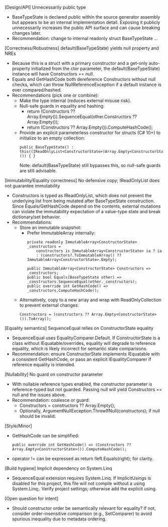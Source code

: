 [Design/API] Unnecessarily public type
- BaseTypeState is declared public within the source generator assembly but appears to be an internal implementation detail. Exposing it publicly unnecessarily increases the public API surface and can cause breaking changes later.
- Recommendation: change to internal readonly struct BaseTypeState ...

[Correctness/Robustness] default(BaseTypeState) yields null property and NREs
- Because this is a struct with a primary constructor and a get-only auto-property initialized from the ctor parameter, the default(BaseTypeState) instance will have Constructors == null.
- Equals and GetHashCode both dereference Constructors without null checks, which can throw NullReferenceException if a default instance is ever compared/hashed.
- Recommendations (pick one or combine):
  - Make the type internal (reduces external misuse risk).
  - Null-safe guards in equality and hashing:
    - return (Constructors ?? Array.Empty<ConstructorState>()).SequenceEqual(other.Constructors ?? Array.Empty<ConstructorState>());
    - return (Constructors ?? Array.Empty<ConstructorState>()).ComputeHashCode();
  - Provide an explicit parameterless constructor for structs (C# 10+) to initialize to an empty collection:
    ```
    public BaseTypeState() : this((IReadOnlyList<ConstructorState>)Array.Empty<ConstructorState>()) { }
    ```
    Note: default(BaseTypeState) still bypasses this, so null-safe guards are still advisable.

[Immutability/Equality correctness] No defensive copy; IReadOnlyList does not guarantee immutability
- Constructors is typed as IReadOnlyList<ConstructorState>, which does not prevent the underlying list from being mutated after BaseTypeState construction. Since Equals/GetHashCode depend on the contents, external mutations can violate the immutability expectation of a value-type state and break dictionary/set behavior.
- Recommendations:
  - Store an immutable snapshot:
    - Prefer ImmutableArray<ConstructorState> internally:
      ```
      private readonly ImmutableArray<ConstructorState> _constructors =
          constructors is ImmutableArray<ConstructorState> ia ? ia
          : (constructors?.ToImmutableArray() ?? ImmutableArray<ConstructorState>.Empty);

      public ImmutableArray<ConstructorState> Constructors => _constructors;
      public bool Equals(BaseTypeState other) => _constructors.SequenceEqual(other._constructors);
      public override int GetHashCode() => _constructors.ComputeHashCode();
      ```
  - Alternatively, copy to a new array and wrap with ReadOnlyCollection to prevent external changes:
    ```
    Constructors = (constructors ?? Array.Empty<ConstructorState>()).ToArray();
    ```

[Equality semantics] SequenceEqual relies on ConstructorState equality
- SequenceEqual uses EqualityComparer<ConstructorState>.Default. If ConstructorState is a class without IEquatable/overrides, equality will degrade to reference equality, which is likely incorrect for semantic state comparisons.
- Recommendation: ensure ConstructorState implements IEquatable<ConstructorState> with a consistent GetHashCode, or pass an explicit IEqualityComparer if reference equality is intended.

[Nullability] No guard on constructor parameter
- With nullable reference types enabled, the constructor parameter is reference-typed but not guarded. Passing null will yield Constructors == null and the issues above.
- Recommendation: coalesce or guard:
  - Constructors = constructors ?? Array.Empty<ConstructorState>();
  - Optionally, ArgumentNullException.ThrowIfNull(constructors); if null should be invalid.

[Style/Minor]
- GetHashCode can be simplified:
  ```
  public override int GetHashCode() => (Constructors ?? Array.Empty<ConstructorState>()).ComputeHashCode();
  ```
- operator != can be expressed as return !left.Equals(right); for clarity.

[Build hygiene] Implicit dependency on System.Linq
- SequenceEqual extension requires System.Linq. If ImplicitUsings is disabled for this project, this file will not compile without a using System.Linq;. Verify project settings; otherwise add the explicit using.

[Open question for intent]
- Should constructor order be semantically relevant for equality? If not, consider order-insensitive comparison (e.g., SetComparer) to avoid spurious inequality due to metadata ordering.
